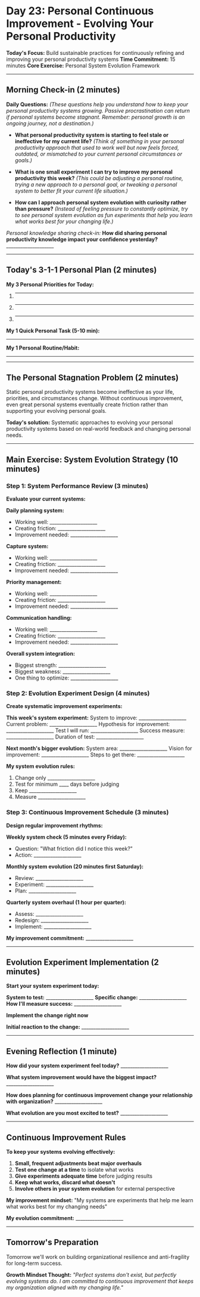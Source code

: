 # Day 23: Personal Continuous Improvement - Evolving Your Personal Productivity

**Today's Focus:** Build sustainable practices for continuously refining and improving your personal productivity systems
**Time Commitment:** 15 minutes
**Core Exercise:** Personal System Evolution Framework

---

## Morning Check-in (2 minutes)

**Daily Questions:** *(These questions help you understand how to keep your personal productivity systems growing. Passive procrastination can return if personal systems become stagnant. Remember: personal growth is an ongoing journey, not a destination.)*

- **What personal productivity system is starting to feel stale or ineffective for my current life?**
  *(Think of something in your personal productivity approach that used to work well but now feels forced, outdated, or mismatched to your current personal circumstances or goals.)*

- **What is one small experiment I can try to improve my personal productivity this week?**
  *(This could be adjusting a personal routine, trying a new approach to a personal goal, or tweaking a personal system to better fit your current life situation.)*

- **How can I approach personal system evolution with curiosity rather than pressure?**
  *(Instead of feeling pressure to constantly optimize, try to see personal system evolution as fun experiments that help you learn what works best for your changing life.)*

*Personal knowledge sharing check-in:*
**How did sharing personal productivity knowledge impact your confidence yesterday?** ____________________

---

## Today's 3-1-1 Personal Plan (2 minutes)

**My 3 Personal Priorities for Today:**
1. ____________________
2. ____________________
3. ____________________

**My 1 Quick Personal Task (5-10 min):**
____________________

**My 1 Personal Routine/Habit:**
____________________

---

## The Personal Stagnation Problem (2 minutes)

Static personal productivity systems become ineffective as your life, priorities, and circumstances change. Without continuous improvement, even great personal systems eventually create friction rather than supporting your evolving personal goals.

**Today's solution:** Systematic approaches to evolving your personal productivity systems based on real-world feedback and changing personal needs.

---

## Main Exercise: System Evolution Strategy (10 minutes)

### Step 1: System Performance Review (3 minutes)

**Evaluate your current systems:**

**Daily planning system:**
- Working well: ____________________
- Creating friction: ____________________
- Improvement needed: ____________________

**Capture system:**
- Working well: ____________________
- Creating friction: ____________________
- Improvement needed: ____________________

**Priority management:**
- Working well: ____________________
- Creating friction: ____________________
- Improvement needed: ____________________

**Communication handling:**
- Working well: ____________________
- Creating friction: ____________________
- Improvement needed: ____________________

**Overall system integration:**
- Biggest strength: ____________________
- Biggest weakness: ____________________
- One thing to optimize: ____________________

### Step 2: Evolution Experiment Design (4 minutes)

**Create systematic improvement experiments:**

**This week's system experiment:**
System to improve: ____________________
Current problem: ____________________
Hypothesis for improvement: ____________________
Test I will run: ____________________
Success measure: ____________________
Duration of test: ____________________

**Next month's bigger evolution:**
System area: ____________________
Vision for improvement: ____________________
Steps to get there: ____________________

**My system evolution rules:**
1. Change only ____________________
2. Test for minimum ____ days before judging
3. Keep ____________________
4. Measure ____________________

### Step 3: Continuous Improvement Schedule (3 minutes)

**Design regular improvement rhythms:**

**Weekly system check (5 minutes every Friday):**
- Question: "What friction did I notice this week?"
- Action: ____________________

**Monthly system evolution (20 minutes first Saturday):**
- Review: ____________________
- Experiment: ____________________
- Plan: ____________________

**Quarterly system overhaul (1 hour per quarter):**
- Assess: ____________________
- Redesign: ____________________
- Implement: ____________________

**My improvement commitment:** ____________________

---

## Evolution Experiment Implementation (2 minutes)

**Start your system experiment today:**

**System to test:** ____________________
**Specific change:** ____________________
**How I'll measure success:** ____________________

**Implement the change right now**

**Initial reaction to the change:** ____________________

---

## Evening Reflection (1 minute)

**How did your system experiment feel today?** ____________________

**What system improvement would have the biggest impact?** ____________________

**How does planning for continuous improvement change your relationship with organization?** ____________________

**What evolution are you most excited to test?** ____________________

---

## Continuous Improvement Rules

**To keep your systems evolving effectively:**

1. **Small, frequent adjustments beat major overhauls**
2. **Test one change at a time** to isolate what works
3. **Give experiments adequate time** before judging results
4. **Keep what works, discard what doesn't**
5. **Involve others in your system evolution** for external perspective

**My improvement mindset:** "My systems are experiments that help me learn what works best for my changing needs"

**My evolution commitment:** ____________________

---

## Tomorrow's Preparation
Tomorrow we'll work on building organizational resilience and anti-fragility for long-term success.

**Growth Mindset Thought:**
*"Perfect systems don't exist, but perfectly evolving systems do. I am committed to continuous improvement that keeps my organization aligned with my changing life."*